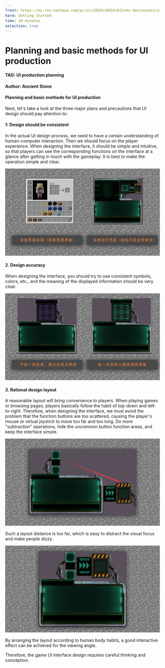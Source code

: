 ```yaml
--- 
front: https://mc.res.netease.com/pc/zt/20201109161633/mc-dev/assets/img/3_1.ab492eaf.png 
hard: Getting Started 
time: 10 minutes 
selection: true 
--- 
```

# Planning and basic methods for UI production 
#### TAG: UI production planning 
#### Author: Ancient Stone 
#### Planning and basic methods for UI production 

Next, let's take a look at the three major plans and precautions that UI design should pay attention to: 

#### 1: Design should be consistent 

In the actual UI design process, we need to have a certain understanding of human-computer interaction. Then we should focus on the player experience. When designing the interface, it should be simple and intuitive, so that players can see the corresponding functions on the interface at a glance after getting in touch with the gameplay. It is best to make the operation simple and clear. 

![](./images/3_1.png) 

#### 2. Design accuracy 

When designing the interface, you should try to use consistent symbols, colors, etc., and the meaning of the displayed information should be very clear. 

![](./images/3_2.png) 

#### 3. Rational design layout 

A reasonable layout will bring convenience to players. When playing games or browsing pages, players basically follow the habit of top-down and left-to-right. Therefore, when designing the interface, we must avoid the problem that the function buttons are too scattered, causing the player's mouse or virtual joystick to move too far and too long. Do more "subtraction" operations, hide the uncommon button function areas, and keep the interface simple. 

![](./images/3_3.png) 

Such a layout distance is too far, which is easy to distract the visual focus and make people dizzy. 

![](./images/3_4.png) 

By arranging the layout according to human body habits, a good interactive effect can be achieved for the viewing angle.

Therefore, the game UI interface design requires careful thinking and conception.